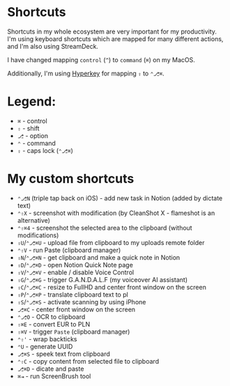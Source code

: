 # Shortcuts
Shortcuts in my whole ecosystem are very important for my productivity. I'm using keyboard shortcuts which are mapped for
many different actions, and I'm also using StreamDeck.

I have changed mapping `control` (`^`) to `command` (`⌘`) on my MacOS.

Additionally, I'm using [Hyperkey](https://hyperkey.app/) for mapping `⇪` to `⌃⎇⌘`.


# Legend:

* `⌘` - control
* `⇧` - shift
* `⎇` - option
* `⌃` - command
* `⇪` - caps lock (`⌃⎇⌘`)


# My custom shortcuts

* `⌃⎇N` (triple tap back on iOS) - add new task in Notion (added by dictate text)
* `⌃⇧X` - screenshot with modification (by CleanShot X - flameshot is an alternative)
* `⌃⇧⌘4` - screenshot the selected area to the clipboard (without modifications)
* `⇪U`/`⌃⎇⌘U` - upload file from clipboard to my uploads remote folder
* `⌃⇧V` - run Paste (clipboard manager)
* `⇪N`/`⌃⎇⌘N` - get clipboard and make a quick note in Notion
* `⇪D`/`⌃⎇⌘D` - open Notion Quick Note page
* `⇪V`/`⌃⎇⌘V` - enable / disable Voice Control
* `⇪G`/`⌃⎇⌘G` - trigger G.A.N.D.A.L.F (my voiceover AI assistant)
* `⇪C`/`⌃⎇⌘C` - resize to FullHD and center front window on the screen
* `⇪P`/`⌃⎇⌘P` - translate clipboard text to pl
* `⇪S`/`⌃⎇⌘S` - activate scanning by using iPhone
* `⎇⌘C` - center front window on the screen
* `⌃⎇O` - OCR to clipboard
* `⇧⌘E` - convert EUR to PLN
* `⇧⌘V` - trigger `Paste` (clipboard manager)
* `⌃⇧'` - wrap backticks
* `⌃U` - generate UUID
* `⎇⌘S` - speek text from clipboard
* `⌃⇧C` - copy content from selected file to clipboard
* `⎇⌘D` - dicate and paste
* `⌘⇥` - run ScreenBrush tool
